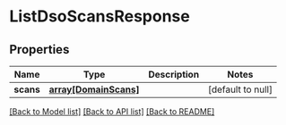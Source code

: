 # ListDsoScansResponse

## Properties
Name | Type | Description | Notes
------------ | ------------- | ------------- | -------------
**scans** | [**array[DomainScans]**](DomainScans.md) |  | [default to null]

[[Back to Model list]](../README.md#documentation-for-models) [[Back to API list]](../README.md#documentation-for-api-endpoints) [[Back to README]](../README.md)


